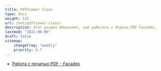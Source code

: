 ```yaml
---
title: PdfViewer Class
type: docs
weight: 135
url: /net/pdfviewer-class/
description: Этот раздел объясняет, как работать с Aspose.PDF Facades, используя PdfViewer Class.
lastmod: "2021-06-05"
draft: false
sitemap:
    changefreq: "weekly"
    priority: 0.7
---
```


- [Работа с печатью PDF - Facades](/pdf/net/working-with-pdf-printing-facades/)
